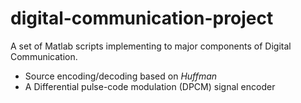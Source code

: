 # digital-communication-project
A set of Matlab scripts implementing to major components of Digital Communication.

- Source encoding/decoding based on *Huffman*
- A Differential pulse-code modulation (DPCM) signal encoder
